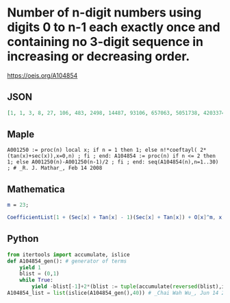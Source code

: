 # Number of n\-digit numbers using digits 0 to n\-1 each exactly once and containing no 3\-digit sequence in increasing or decreasing order\.
https://oeis.org/A104854
## JSON
```JSON
[1, 1, 3, 8, 27, 106, 483, 2498, 14487, 93106, 657063, 5051738, 42033747, 376353706, 3608153643, 36879266978, 400339173807, 4599894007906, 55772890550223, 711653491362218, 9532624918010667, 133746250733151706, 1961498898620566803]
```
## Maple
```Maple
A001250 := proc(n) local x; if n = 1 then 1; else n!*coeftayl( 2*(tan(x)+sec(x)),x=0,n) ; fi ; end: A104854 := proc(n) if n <= 2 then 1; else A001250(n)-A001250(n-1)/2 ; fi ; end: seq(A104854(n),n=1..30) ; # _R. J. Mathar_, Feb 14 2008
```
## Mathematica
```Mathematica
m = 23;
```
```Mathematica
CoefficientList[1 + (Sec[x] + Tan[x] - 1)(Sec[x] + Tan[x]) + O[x]^m, x]* Range[0, m - 1]! (* _Jean-François Alcover_, Mar 31 2020 *)
```
## Python
```Python
from itertools import accumulate, islice
def A104854_gen(): # generator of terms
    yield 1
    blist = (0,1)
    while True:
        yield -blist[-1]+2*(blist := tuple(accumulate(reversed(blist),initial=0)))[-1]
A104854_list = list(islice(A104854_gen(),40)) # _Chai Wah Wu_, Jun 14 2022
```
